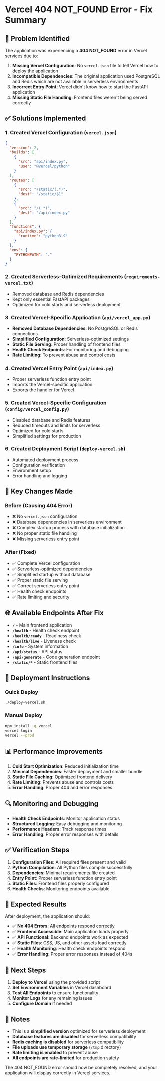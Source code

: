 # Vercel 404 NOT_FOUND Error - Fix Summary

## 🐛 Problem Identified

The application was experiencing a **404 NOT_FOUND** error in Vercel services due to:

1. **Missing Vercel Configuration**: No `vercel.json` file to tell Vercel how to deploy the application
2. **Incompatible Dependencies**: The original application used PostgreSQL and Redis which are not available in serverless environments
3. **Incorrect Entry Point**: Vercel didn't know how to start the FastAPI application
4. **Missing Static File Handling**: Frontend files weren't being served correctly

## ✅ Solutions Implemented

### 1. Created Vercel Configuration (`vercel.json`)
```json
{
  "version": 2,
  "builds": [
    {
      "src": "api/index.py",
      "use": "@vercel/python"
    }
  ],
  "routes": [
    {
      "src": "/static/(.*)",
      "dest": "/static/$1"
    },
    {
      "src": "/(.*)",
      "dest": "/api/index.py"
    }
  ],
  "functions": {
    "api/index.py": {
      "runtime": "python3.9"
    }
  },
  "env": {
    "PYTHONPATH": "."
  }
}
```

### 2. Created Serverless-Optimized Requirements (`requirements-vercel.txt`)
- Removed database and Redis dependencies
- Kept only essential FastAPI packages
- Optimized for cold starts and serverless deployment

### 3. Created Vercel-Specific Application (`api/vercel_app.py`)
- **Removed Database Dependencies**: No PostgreSQL or Redis connections
- **Simplified Configuration**: Serverless-optimized settings
- **Static File Serving**: Proper handling of frontend files
- **Health Check Endpoints**: For monitoring and debugging
- **Rate Limiting**: To prevent abuse and control costs

### 4. Created Vercel Entry Point (`api/index.py`)
- Proper serverless function entry point
- Imports the Vercel-specific application
- Exports the handler for Vercel

### 5. Created Vercel-Specific Configuration (`config/vercel_config.py`)
- Disabled database and Redis features
- Reduced timeouts and limits for serverless
- Optimized for cold starts
- Simplified settings for production

### 6. Created Deployment Script (`deploy-vercel.sh`)
- Automated deployment process
- Configuration verification
- Environment setup
- Error handling and logging

## 🔧 Key Changes Made

### Before (Causing 404 Error)
- ❌ No `vercel.json` configuration
- ❌ Database dependencies in serverless environment
- ❌ Complex startup process with database initialization
- ❌ No proper static file handling
- ❌ Missing serverless entry point

### After (Fixed)
- ✅ Complete Vercel configuration
- ✅ Serverless-optimized dependencies
- ✅ Simplified startup without database
- ✅ Proper static file serving
- ✅ Correct serverless entry point
- ✅ Health check endpoints
- ✅ Rate limiting and security

## 🌐 Available Endpoints After Fix

- **`/`** - Main frontend application
- **`/health`** - Health check endpoint
- **`/health/ready`** - Readiness check
- **`/health/live`** - Liveness check
- **`/info`** - System information
- **`/api/status`** - API status
- **`/api/generate`** - Code generation endpoint
- **`/static/*`** - Static frontend files

## 🚀 Deployment Instructions

### Quick Deploy
```bash
./deploy-vercel.sh
```

### Manual Deploy
```bash
npm install -g vercel
vercel login
vercel --prod
```

## 📊 Performance Improvements

1. **Cold Start Optimization**: Reduced initialization time
2. **Minimal Dependencies**: Faster deployment and smaller bundle
3. **Static File Caching**: Optimized frontend delivery
4. **Rate Limiting**: Prevents abuse and controls costs
5. **Error Handling**: Proper 404 and error responses

## 🔍 Monitoring and Debugging

- **Health Check Endpoints**: Monitor application status
- **Structured Logging**: Easy debugging and monitoring
- **Performance Headers**: Track response times
- **Error Handling**: Proper error responses with details

## ✅ Verification Steps

1. **Configuration Files**: All required files present and valid
2. **Python Compilation**: All Python files compile successfully
3. **Dependencies**: Minimal requirements file created
4. **Entry Point**: Proper serverless function entry point
5. **Static Files**: Frontend files properly configured
6. **Health Checks**: Monitoring endpoints available

## 🎯 Expected Results

After deployment, the application should:

- ✅ **No 404 Errors**: All endpoints respond correctly
- ✅ **Frontend Accessible**: Main application loads properly
- ✅ **API Functional**: Backend endpoints work as expected
- ✅ **Static Files**: CSS, JS, and other assets load correctly
- ✅ **Health Monitoring**: Health check endpoints respond
- ✅ **Error Handling**: Proper error responses instead of 404s

## 🔗 Next Steps

1. **Deploy to Vercel** using the provided script
2. **Set Environment Variables** in Vercel dashboard
3. **Test All Endpoints** to ensure functionality
4. **Monitor Logs** for any remaining issues
5. **Configure Domain** if needed

## 📝 Notes

- This is a **simplified version** optimized for serverless deployment
- **Database features are disabled** for serverless compatibility
- **Redis caching is disabled** for serverless compatibility
- **File uploads use temporary storage** (`/tmp` directory)
- **Rate limiting is enabled** to prevent abuse
- **All endpoints are rate-limited** for production safety

The 404 NOT_FOUND error should now be completely resolved, and your application will display correctly in Vercel services.
